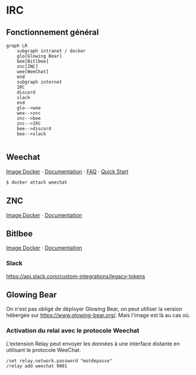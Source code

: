 # IRC

## Fonctionnement général

```mermaid
graph LR 
	subgraph intranet / docker
    glo[Glowing Bear]
    bee[Bitlbee]
    znc[ZNC]
    wee[WeeChat]
    end
    subgraph internet
    IRC
    discord
    slack
    end
    glo-->wee
    wee-->znc
    znc-->bee
    znc-->IRC
    bee-->discord
    bee-->slack
    
```

## Weechat

[Image Docker]() ⋅ [Documentation](https://weechat.org/files/doc/stable/weechat_user.fr.html) ⋅ [FAQ](https://weechat.org/files/doc/stable/weechat_faq.fr.html) ⋅ [Quick Start](https://weechat.org/files/doc/stable/weechat_quickstart.fr.html)

```bash
$ docker attach weechat
```

## ZNC

[Image Docker](https://hub.docker.com/_/znc) ⋅ [Documentation](https://wiki.znc.in/ZNC)

## Bitlbee

[Image Docker](https://hub.docker.com/r/ezkrg/bitlbee-libpurple) ⋅ [Documentation](https://www.bitlbee.org/user-guide.html)

### Slack

https://api.slack.com/custom-integrations/legacy-tokens

## Glowing Bear

On n'est pas obligé de déployer Glowing Bear, on peut utiliser la version hébergée sur https://www.glowing-bear.org/. Mais l'image est là au cas où.

### Activation du relai avec le protocole Weechat

L’extension Relay peut envoyer les données à une interface distante en utilisant le protocole WeeChat.

```
/set relay.network.password "motdepasse"
/relay add weechat 9001
```

